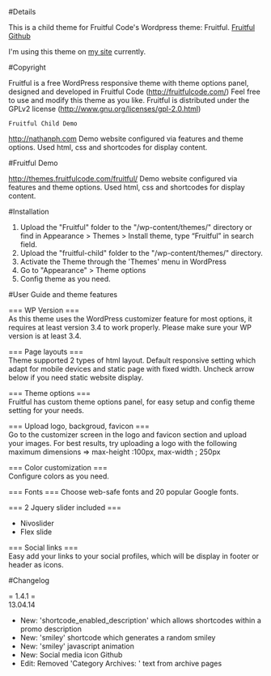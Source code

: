 #Details

This is a child theme for Fruitful Code's Wordpress theme: Fruitful.
[Fruitful Github](https://github.com/Fruitfulcode/Fruitful)

I'm using this theme on [my site](http://nathanph.com/) currently.

#Copyright

Fruitful is a free WordPress responsive theme with theme options panel, designed and developed in Fruitful Code (http://fruitfulcode.com/)
Feel free to use and modify this theme as you like.
Fruitful is distributed under the GPLv2 license (http://www.gnu.org/licenses/gpl-2.0.html)

    Fruitful Child Demo

http://nathanph.com
Demo website configured via features and theme options. Used html, css and shortcodes for display content.

#Fruitful Demo

http://themes.fruitfulcode.com/fruitful/
Demo website configured via features and theme options. Used html, css and shortcodes for display content.

#Installation

1. Upload the "Fruitful" folder to the "/wp-content/themes/" directory
or find in Appearance > Themes > Install theme, type “Fruitful” in search field.
2. Upload the "fruitful-child" folder to the "/wp-content/themes/" directory.
3. Activate the Theme through the 'Themes' menu in WordPress
4. Go to "Appearance" > Theme options
5. Config theme as you need.

#User Guide and theme features

=== WP Version ===  
As this theme uses the WordPress customizer feature for most options, it requires at least version 3.4 to work properly.
Please make sure your WP version is at least 3.4.

=== Page layouts ===  
Theme supported 2 types of html layout. Default responsive setting which adapt for mobile devices and static page with fixed width.
Uncheck arrow below if you need static website display.

=== Theme options ===  
Fruitful has custom theme options panel, for easy setup and config theme setting for your needs.

=== Upload logo, backgroud, favicon ===  
Go to the customizer screen in the logo and favicon section and upload your images.
For best results, try uploading a logo with the following maximum dimensions => max-height :100px, max-width ; 250px

=== Color customization ===   
Configure colors as you need.

=== Fonts ===
Choose web-safe fonts and 20 popular Google fonts.

=== 2 Jquery slider included ===  
- Nivoslider
- Flex slide

=== Social links ===  
Easy add your links to your social profiles, which will be display in footer or header as icons.

#Changelog
 
= 1.4.1 =  
13.04.14

* New: 'shortcode_enabled_description' which allows shortcodes within a promo description
* New: 'smiley' shortcode which generates a random smiley
* New: 'smiley' javascript animation
* New: Social media icon Github
* Edit: Removed 'Category Archives: ' text from archive pages
